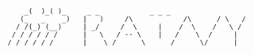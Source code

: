 <pre>
    _(  )_( )_     _ _            _ _ _                       _ _ _
   (_   _    _)   |   )     /\            /\      / \   /    |      \       /\     \   /
  / /(_) (__)     | _/     /  \     |    /  \    /   \ /     |       |     /  \     \ /
 / / / / / /      |   \   / -- \    |   /    \  /     |      |       |    / -- \     | 
/ / / / / /       |    \ /      \ _ _ _/      \/      |      |_ _ _ /    /      \    |
</pre> 
